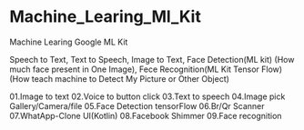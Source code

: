 # Machine_Learing_Ml_Kit
Machine Learing Google ML Kit

Speech to Text,
Text to Speech,
Image to Text,
Face Detection(ML kit) (How much face present in One Image),
Fece Recognition(ML Kit Tensor Flow) (How teach machine to Detect My Picture or Other Object) 


01.Image to text
02.Voice to button click
03.Text to speech
04.Image pick Gallery/Camera/file
05.Face Detection tensorFlow
06.Br/Qr Scanner
07.WhatApp-Clone UI(Kotlin)
08.Facebook Shimmer
09.Face recognition
